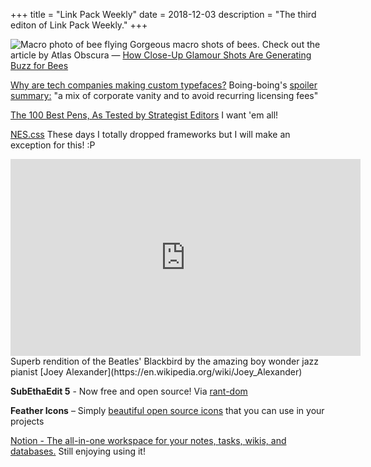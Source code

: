 +++
title = "Link Pack Weekly"
date = 2018-12-03
description = "The third editon of Link Pack Weekly."
+++

![Macro photo of bee flying](/assets/images/macro-bee-image.jpg)
Gorgeous macro shots of bees. Check out the article by Atlas Obscura —
[How Close-Up Glamour Shots Are Generating Buzz for Bees](https://www.atlasobscura.com/articles/close-up-photos-of-bees)

[Why are tech companies making custom typefaces?](https://www.arun.is/blog/custom-typefaces/)
Boing-boing's [spoiler summary:](https://boingboing.net/2018/11/27/why-every-company-has-its-own.html) "a mix of corporate vanity and to avoid recurring licensing fees"

[The 100 Best Pens, As Tested by Strategist Editors](http://nymag.com/strategist/article/best-pens-gel-ballpoint-rollerball-felt-fountain.html)
I want 'em all!

[NES.css](https://bcrikko.github.io/NES.css/)
These days I totally dropped frameworks but I will make an exception for this! :P

<iframe width="560" height="315" src="https://www.youtube-nocookie.com/embed/ymEhHvxgEr8" frameborder="0" allow="accelerometer; autoplay; encrypted-media; gyroscope; picture-in-picture" allowfullscreen></iframe>
Superb rendition of the Beatles' Blackbird by the amazing boy wonder jazz pianist [Joey Alexander](https://en.wikipedia.org/wiki/Joey_Alexander)

**SubEthaEdit 5** - Now free and open source!
Via [rant-dom](https://rant.monkeydom.de/posts/2018/11/28/see-is-back)

**Feather Icons** – Simply [beautiful open source icons](https://feathericons.com/) that you can use in your projects

[Notion - The all-in-one workspace for your notes, tasks, wikis, and databases.](https://www.notion.so)
Still enjoying using it!
